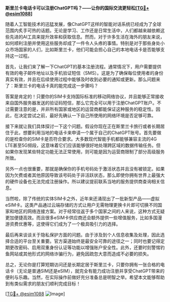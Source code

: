 **斯里兰卡电话卡可以注册ChatGPT吗？——让你的国际交流更轻松[[TG💪+ @esim1088](https://t.me/s/esim1088)]**

随着人工智能技术的迅猛发展，像ChatGPT这样的智能对话系统已经成为了全球范围内炙手可热的话题。无论是学习、工作还是日常生活中，人们都越来越依赖这些先进的AI工具来提升效率和获取信息。然而，对于许多生活在海外的朋友来说，如何顺利注册并使用这些服务却成了一件令人头疼的事情。特别是对于那些身处小众市场国家的人们，比如斯里兰卡，他们可能会担心自己的本地电话卡是否能够支持这一过程。

首先，让我们来了解一下ChatGPT的基本注册流程。通常情况下，用户需要提供有效的电子邮件地址以及手机验证短信（SMS）。这是为了确保每位使用者的身份真实有效，并且在后续使用过程中能够及时收到必要的通知或更新。那么问题来了：斯里兰卡的电话卡真的能完成这一步骤吗？

答案是肯定的！只要你的SIM卡支持国际标准的移动网络协议，并且能够正常接收来自国外服务器发送的验证码短信，那么它完全可以用于注册ChatGPT账户。不过需要注意的是，并非所有国家或地区的运营商都能保证这种服务的稳定性。因此，在决定尝试之前，最好先确认一下自己所使用的网络环境是否足够可靠。

接下来就让我们具体探讨一下这个问题。假设你现在正在斯里兰卡旅行或者长期居住于此，想要利用当地的电话卡来申请一个属于自己的ChatGPT账号。首先要做的是检查你的SIM卡是否符合要求。大多数现代智能手机都能够兼容主流的4G LTE甚至5G频段，这意味着它们应该能够很好地处理跨区域的数据传输任务。但如果你发现某些特定功能无法正常使用，则可能是因为运营商限制了部分高级服务所致。

另外一点也很重要，那就是确保你的手机号码处于激活状态并且没有被锁定。如果因为欠费或者其他原因导致该号码处于非活跃状态，那么即使你拥有世界上最强大的硬件设备也无法完成注册操作。所以建议提前联系当地的服务提供商查询相关信息。

当然啦，除了传统的实体SIM卡之外，近年来还涌现出了一批新型产品——虚拟eSIM卡。这类产品通过云端存储的方式让用户无需物理更换卡片即可切换不同国家和地区的网络连接方案。对于经常往返于多个国家之间的人来说，这种方式无疑更加便捷高效。而且很多eSIM卡供应商还会额外提供一些增值服务，比如多国漫游资费优惠等，这使得它们成为了一个极具吸引力的选择。

最后再来谈谈关于隐私保护方面的问题。由于涉及到个人信息收集及处理，因此选择合适的平台至关重要。官方渠道始终是最安全可靠的途径之一；同时也要记得定期更改密码、启用双重身份认证等功能以增强账户安全性。此外，还要时刻警惕钓鱼网站或其他形式的网络诈骗行为，避免因疏忽大意而造成不必要的损失。

总之，无论你是打算短期访问还是长期定居于斯里兰卡，只要你拥有一张合格的电话卡（无论是普通SIM还是eSIM），就完全有能力成功注册并享受ChatGPT带来的便利与乐趣。当然，在实际操作前做好充分准备总是明智之举。希望本文能够帮助到有类似需求的朋友们顺利完成目标！

[[TG💪+ @esim1088](https://t.me/s/esim1088) ![Image](https://i.postimg.cc/4NQfJmqS/Snipaste-2025-05-13-00-14-12.png)]